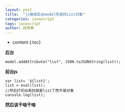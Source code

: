 ```yaml
---
layout: post
title:  "js接收后台model传递的List对象"
categories: javascript
tags: javascript
author: 段雨寒
---
```


* content
{:toc}

**后台**
```
model.addAttribute("list", JSON.toJSONString(list));
```
**前台js**

```
var list= '${list}';
list = eval(list);
//然后打印出来的就是list了而不是对象
console.log(list);
```
**然后该干啥干啥**
